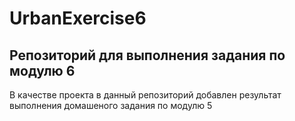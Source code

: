 # UrbanExercise6
## Репозиторий для выполнения задания по модулю 6
В качестве проекта в данный репозиторий добавлен результат выполнения домашеного задания по модулю 5
